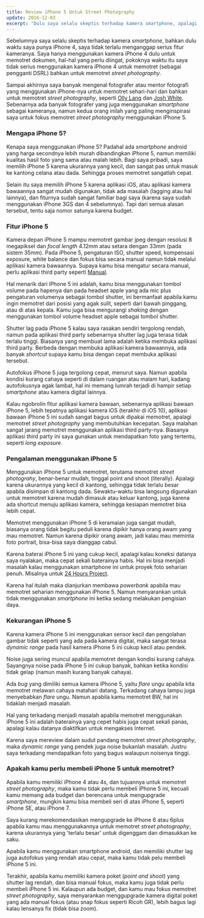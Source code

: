 ```yaml
---
title: Review iPhone 5 Untuk Street Photography
update: 2016-12-03
excerpt: "Dulu saya selalu skeptis terhadap kamera smartphone, apalagi untuk memotret street photography."
---
```


Sebelumnya saya selalu skeptis terhadap kamera *smartphone*, bahkan dulu waktu saya punya iPhone 4, saya tidak terlalu menganggap serius fitur kameranya. Saya hanya menggunakan kamera iPhone 4 dulu untuk memotret dokumen, hal-hal yang perlu diingat, pokoknya waktu itu saya tidak serius menggunakan kamera iPhone 4 untuk memotret (sebagai pengganti DSRL) bahkan untuk memotret *street photography*.

Sampai akhirnya saya banyak mengenal fotografer atau mentor fotografi yang menggunakan iPhone-nya untuk memotret sehari-hari dan bahkan untuk memotret *street photography*, seperti [Olly Lang](http://oggsie.com/oggsie) dan [Josh White](https://jtinseoul.wordpress.com). Sebenarnya ada banyak fotografer yang juga menggunakan *smartphone* sebagai kameranya, namun kedua orang inilah yang paling menginspirasi saya untuk fokus memotret *street photography* menggunakan iPhone 5.

### Mengapa iPhone 5?

Kenapa saya menggunakan iPhone 5? Padahal ada *smartphone* android yang harga secondnya lebih murah dibandingkan iPhone 5, namun memiliki kualitas hasil foto yang sama atau malah lebih. Bagi saya pribadi, saya memilih iPhone 5 karena ukurannya yang kecil, dan sangat pas untuk masuk ke kantong celana atau dada. Sehingga proses memotret sangatlah cepat. 

Selain itu saya memilih iPhone 5 karena aplikasi iOS, atau aplikasi kamera bawaannya sangat mudah digunakan, tidak ada masalah (lagging atau hal lainnya), dan fiturnya sudah sangat familiar bagi saya (karena saya sudah menggunakan iPhone 3GS dan 4 sebelumnya). Tapi dari semua alasan tersebut, tentu saja nomor satunya karena budget.

### Fitur iPhone 5

Kamera depan iPhone 5 mampu memotret gambar jpeg dengan resolusi 8 megapiksel dan *focal length* 4.12mm atau setara dengan 33mm (pada sistem 35mm). Pada iPhone 5, pengaturan ISO, shutter speed, kompensasi exposure, white balance dan fokus bisa secara manual namun tidak melalui aplikasi kamera bawaannya. Supaya kamu bisa mengatur secara manual, perlu aplikasi third party seperti [Manual](http://shootmanual.co/).

Hal menarik dari iPhone 5 ini adalah, kamu bisa menggunakan tombol volume pada hapenya dan pada headset apple yang ada mic plus pengaturan volumenya sebagai tombol shutter, ini bermanfaat apabila kamu ingin memotret dari posisi yang agak sulit, seperti dari bawah pinggang, atau di atas kepala. Kamu juga bisa mengurangi *shaking* dengan menggunakan tombol volume headset apple sebagai tombol shutter.

Shutter lag pada iPhone 5 kalau saya rasakan sendiri tergolong rendah, namun pada aplikasi third party sebenarnya shutter lag juga terasa tidak terlalu tinggi. Biasanya yang membuat lama adalah ketika membuka aplikasi third party. Berbeda dengan membuka aplikasi kamera bawaannya, ada banyak *shortcut* supaya kamu bisa dengan cepat membuka aplikasi tersebut.

Autofokus iPhone 5 juga tergolong cepat, menurut saya. Namun apabila kondisi kurang cahaya seperti di dalam ruangan atau malam hari, kadang autofokusnya agak lambat, hal ini memang lumrah terjadi di hampir setiap *smartphone* atau kamera digital lainnya.

Kalau ngobrolin fitur aplikasi kamera bawaan, sebenarnya aplikasi bawaan iPhone 5, lebih tepatnya aplikasi kamera iOS (terakhir di iOS 10), aplikasi bawaan iPhone 5 ini sudah sangat bagus untuk dipakai memotret, apalagi memotret *street photography* yang membutuhkan kecepatan. Saya malahan sangat jarang memotret menggunakan aplikasi third party-nya. Biasanya aplikasi third party ini saya gunakan untuk mendapatkan foto yang tertentu, seperti *long exposure*.

### Pengalaman menggunakan iPhone 5

Menggunakan iPhone 5 untuk memotret, terutama memotret *street photograhy*, benar-benar mudah, tinggal point and shoot (literally). Apalagi karena ukurannya yang kecil di kantong, sehingga tidak terlalu besar apabila disimpan di kantong dada. Sewaktu-waktu bisa langsung digunakan untuk memotret karena mudah dimasuk atau keluar kantong, juga karena ada shortcut menuju aplikasi kamera, sehingga kesiapan memotret bisa lebih cepat.

Memotret menggunakan iPhone 5 di keramaian juga sangat mudah, biasanya orang tidak begitu peduli karena dipikir hanya orang awam yang mau memotret. Namun karena dipikir orang awam, jadi kalau mau meminta foto portrait, bisa-bisa saya dianggap cabul.

Karena baterai iPhone 5 ini yang cukup kecil, apalagi kalau koneksi datanya saya nyalakan, maka cepat sekali baterainya habis. Hal ini bisa menjadi masalah kalau menggunakan smartphone ini untuk proyek foto seharian penuh. Misalnya untuk [24 Hours Project](/apa-itu-24-hours-project). 

Karena hal itulah maka dianjurkan membawa *powerbank* apabila mau memotret seharian menggunakan iPhone 5. Namun menyarankan untuk tidak menggunakan *smartphone* ini ketika sedang melakukan pengisian daya. 

### Kekurangan iPhone 5

Karena kamera iPhone 5 ini menggunakan sensor kecil dan pengolahan gambar tidak seperti yang ada pada kamera digital, maka sangat terasa *dynamic range* pada hasil kamera iPhone 5 ini cukup kecil atau pendek. 

Noise juga sering muncul apabila memotret dengan kondisi kurang cahaya. Sayangnya noise pada iPhone 5 ini cukup banyak, bahkan ketika kondisi tidak gelap (namun masih kurang banyak cahaya). 

Ada *bug* yang dimiliki semua kamera iPhone 5, yaitu *flare* ungu apabila kita memotret melawan cahaya matahari datang. Terkadang cahaya lampu juga menyebabkan *flare* ungu. Namun apabila kamu memotret BW, hal ini tidaklah menjadi masalah. 

Hal yang terkadang menjadi masalah apabila memotret menggunakan iPhone 5 ini adalah baterainya yang cepet habis juga cepat sekali panas, apalagi kalau datanya diaktifkan untuk mengakses Internet. 

Karena saya mereview dalam sudut pandang memotret *street photography*, maka *dynamic range* yang pendek juga noise bukanlah masalah. Justru saya terkadang mendapatkan foto yang bagus walaupun noisenya tinggi. 

### Apakah kamu perlu membeli iPhone 5 untuk memotret?

Apabila kamu memiliki iPhone 4 atau 4s, dan tujuannya untuk memotret *street photography*, maka kamu tidak perlu membeli iPhone 5 ini, kecuali kamu memang ada budget dan berencana untuk mengupgrade *smartphone*, mungkin kamu bisa membeli seri di atas iPhone 5, seperti iPhone SE, atau iPhone 7. 

Saya kurang merekomendasikan mengupgrade ke iPhone 6 atau 6plus apabila kamu mau menggunakannya untuk memotret *street photography*, karena ukurannya yang 'terlalu besar' untuk digenggam dan dimasukkan ke saku.

Apabila kamu menggunakan smartphone android, dan memiliki shutter lag juga autofokus yang rendah atau cepat, maka kamu tidak pelu membeli iPhone 5 ini. 

Terakhir, apabila kamu memiliki kamera poket (*point and shoot*) yang shutter lag rendah, dan bisa manual fokus, maka kamu juga tidak perlu membeli iPhone 5 ini. Kalaupun ada budget, dan kamu mau fokus memotret *street photography*, saya menyarankan menggupgrade kamera digital poket yang ada manual fokus (atau snap fokus seperti Ricoh GR), lebih bagus lagi kalau lensanya fix (tidak bisa zoom).

